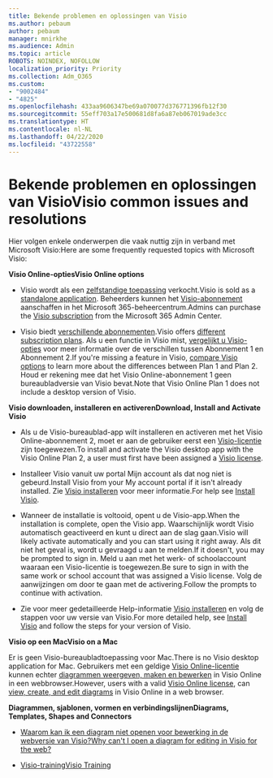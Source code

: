 ```yaml
---
title: Bekende problemen en oplossingen van Visio
ms.author: pebaum
author: pebaum
manager: mnirkhe
ms.audience: Admin
ms.topic: article
ROBOTS: NOINDEX, NOFOLLOW
localization_priority: Priority
ms.collection: Adm_O365
ms.custom:
- "9002484"
- "4825"
ms.openlocfilehash: 433aa9606347be69a070077d376771396fb12f30
ms.sourcegitcommit: 55eff703a17e500681d8fa6a87eb067019ade3cc
ms.translationtype: HT
ms.contentlocale: nl-NL
ms.lasthandoff: 04/22/2020
ms.locfileid: "43722558"
---
```

# <a name="visio-common-issues-and-resolutions"></a><span data-ttu-id="babea-102">Bekende problemen en oplossingen van Visio</span><span class="sxs-lookup"><span data-stu-id="babea-102">Visio common issues and resolutions</span></span>

<span data-ttu-id="babea-103">Hier volgen enkele onderwerpen die vaak nuttig zijn in verband met Microsoft Visio:</span><span class="sxs-lookup"><span data-stu-id="babea-103">Here are some frequently requested topics with Microsoft Visio:</span></span>

<span data-ttu-id="babea-104">**Visio Online-opties**</span><span class="sxs-lookup"><span data-stu-id="babea-104">**Visio Online options**</span></span>

- <span data-ttu-id="babea-105">Visio wordt als een [zelfstandige toepassing](https://products.office.com/visio/flowchart-software) verkocht.</span><span class="sxs-lookup"><span data-stu-id="babea-105">Visio is sold as a [standalone application](https://products.office.com/visio/flowchart-software).</span></span> <span data-ttu-id="babea-106">Beheerders kunnen het [Visio-abonnement](https://docs.microsoft.com/alchemyinsights/purchase-visio-subscription) aanschaffen in het Microsoft 365-beheercentrum.</span><span class="sxs-lookup"><span data-stu-id="babea-106">Admins can purchase the [Visio subscription](https://docs.microsoft.com/alchemyinsights/purchase-visio-subscription) from the Microsoft 365 Admin Center.</span></span>

- <span data-ttu-id="babea-107">Visio biedt [verschillende abonnementen](https://products.office.com/visio/microsoft-visio-plans-and-pricing-compare-visio-options).</span><span class="sxs-lookup"><span data-stu-id="babea-107">Visio offers [different subscription plans](https://products.office.com/visio/microsoft-visio-plans-and-pricing-compare-visio-options).</span></span> <span data-ttu-id="babea-108">Als u een functie in Visio mist, [vergelijkt u Visio-opties](https://products.office.com/visio/microsoft-visio-plans-and-pricing-compare-visio-options) voor meer informatie over de verschillen tussen Abonnement 1 en Abonnement 2.</span><span class="sxs-lookup"><span data-stu-id="babea-108">If you're missing a feature in Visio, [compare Visio options](https://products.office.com/visio/microsoft-visio-plans-and-pricing-compare-visio-options) to learn more about the differences between Plan 1 and Plan 2.</span></span>  <span data-ttu-id="babea-109">Houd er rekening mee dat het Visio Online-abonnement 1 geen bureaubladversie van Visio bevat.</span><span class="sxs-lookup"><span data-stu-id="babea-109">Note that Visio Online Plan 1 does not include a desktop version of Visio.</span></span>

<span data-ttu-id="babea-110">**Visio downloaden, installeren en activeren**</span><span class="sxs-lookup"><span data-stu-id="babea-110">**Download, Install and Activate Visio**</span></span>

- <span data-ttu-id="babea-111">Als u de Visio-bureaublad-app wilt installeren en activeren met het Visio Online-abonnement 2, moet er aan de gebruiker eerst een [Visio-licentie](https://docs.microsoft.com/office365/admin/subscriptions-and-billing/assign-licenses-to-users) zijn toegewezen.</span><span class="sxs-lookup"><span data-stu-id="babea-111">To install and activate the Visio desktop app with the Visio Online Plan 2, a user must first have been assigned a [Visio license](https://docs.microsoft.com/office365/admin/subscriptions-and-billing/assign-licenses-to-users).</span></span>

- <span data-ttu-id="babea-112">Installeer Visio vanuit uw portal Mijn account als dat nog niet is gebeurd.</span><span class="sxs-lookup"><span data-stu-id="babea-112">Install Visio from your My account portal if it isn't already installed.</span></span> <span data-ttu-id="babea-113">Zie [Visio installeren](https://support.office.com/article/f98f21e3-aa02-4827-9167-ddab5b025710) voor meer informatie.</span><span class="sxs-lookup"><span data-stu-id="babea-113">For help see [Install Visio](https://support.office.com/article/f98f21e3-aa02-4827-9167-ddab5b025710).</span></span>

- <span data-ttu-id="babea-114">Wanneer de installatie is voltooid, opent u de Visio-app.</span><span class="sxs-lookup"><span data-stu-id="babea-114">When the installation is complete, open the Visio app.</span></span> <span data-ttu-id="babea-115">Waarschijnlijk wordt Visio automatisch geactiveerd en kunt u direct aan de slag gaan.</span><span class="sxs-lookup"><span data-stu-id="babea-115">Visio will likely activate automatically and you can start using it right away.</span></span> <span data-ttu-id="babea-116">Als dit niet het geval is, wordt u gevraagd u aan te melden.</span><span class="sxs-lookup"><span data-stu-id="babea-116">If it doesn't, you may be prompted to sign in.</span></span> <span data-ttu-id="babea-117">Meld u aan met het werk- of schoolaccount waaraan een Visio-licentie is toegewezen.</span><span class="sxs-lookup"><span data-stu-id="babea-117">Be sure to sign in with the same work or school account that was assigned a Visio license.</span></span> <span data-ttu-id="babea-118">Volg de aanwijzingen om door te gaan met de activering.</span><span class="sxs-lookup"><span data-stu-id="babea-118">Follow the prompts to continue with activation.</span></span>

- <span data-ttu-id="babea-119">Zie voor meer gedetailleerde Help-informatie [Visio installeren](https://support.office.com/article/f98f21e3-aa02-4827-9167-ddab5b025710) en volg de stappen voor uw versie van Visio.</span><span class="sxs-lookup"><span data-stu-id="babea-119">For more detailed help, see [Install Visio](https://support.office.com/article/f98f21e3-aa02-4827-9167-ddab5b025710) and follow the steps for your version of Visio.</span></span>

<span data-ttu-id="babea-120">**Visio op een Mac**</span><span class="sxs-lookup"><span data-stu-id="babea-120">**Visio on a Mac**</span></span>

<span data-ttu-id="babea-121">Er is geen Visio-bureaubladtoepassing voor Mac.</span><span class="sxs-lookup"><span data-stu-id="babea-121">There is no Visio desktop application for Mac.</span></span> <span data-ttu-id="babea-122">Gebruikers met een geldige [Visio Online-licentie](https://docs.microsoft.com/office365/admin/subscriptions-and-billing/assign-licenses-to-users) kunnen echter [diagrammen weergeven, maken en bewerken](https://support.office.com/article/06f04845-91b8-4e8f-881f-a43c970735fc) in Visio Online in een webbrowser.</span><span class="sxs-lookup"><span data-stu-id="babea-122">However, users with a valid [Visio Online license](https://docs.microsoft.com/office365/admin/subscriptions-and-billing/assign-licenses-to-users), can [view, create, and edit diagrams](https://support.office.com/article/06f04845-91b8-4e8f-881f-a43c970735fc) in Visio Online in a web browser.</span></span>

<span data-ttu-id="babea-123">**Diagrammen, sjablonen, vormen en verbindingslijnen**</span><span class="sxs-lookup"><span data-stu-id="babea-123">**Diagrams, Templates, Shapes and Connectors**</span></span>

- [<span data-ttu-id="babea-124">Waarom kan ik een diagram niet openen voor bewerking in de webversie van Visio?</span><span class="sxs-lookup"><span data-stu-id="babea-124">Why can't I open a diagram for editing in Visio for the web?</span></span>](https://support.microsoft.com/office/ea4a23d3-21d3-4878-945e-cf1be4140357)

- [<span data-ttu-id="babea-125">Visio-training</span><span class="sxs-lookup"><span data-stu-id="babea-125">Visio Training</span></span>](https://support.office.com/article/visio-training-e058bcfa-1d90-4653-afc6-e84d54cf94a6)
